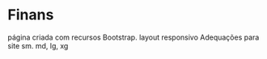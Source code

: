 # Finans

página criada com recursos Bootstrap.
layout responsivo
Adequações para site sm. md, lg, xg

